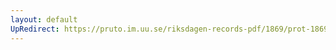 ```yaml
---
layout: default
UpRedirect: https://pruto.im.uu.se/riksdagen-records-pdf/1869/prot-1869--ak--121/prot-1869--ak--121_011.pdf
---
```

